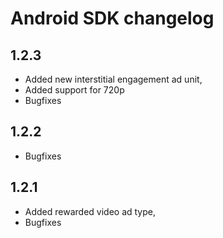 # Android SDK changelog

## 1.2.3

- Added new interstitial engagement ad unit,
- Added support for 720p
- Bugfixes

## 1.2.2

- Bugfixes

## 1.2.1

- Added rewarded video ad type,
- Bugfixes
